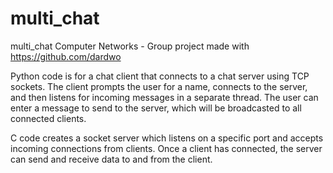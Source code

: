 # multi_chat
multi_chat
Computer Networks - Group project made with https://github.com/dardwo

Python code is for a chat client that connects to a chat server using TCP sockets. The client prompts the user for a name, connects to the server, and then listens for incoming messages in a separate thread. The user can enter a message to send to the server, which will be broadcasted to all connected clients.

C code creates a socket server which listens on a specific port and accepts incoming connections from clients. Once a client has connected, the server can send and receive data to and from the client.
